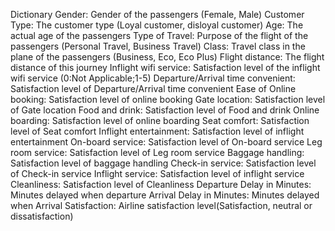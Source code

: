 Dictionary
Gender: Gender of the passengers (Female, Male)
Customer Type: The customer type (Loyal customer, disloyal customer)
Age: The actual age of the passengers
Type of Travel: Purpose of the flight of the passengers (Personal Travel, Business Travel)
Class: Travel class in the plane of the passengers (Business, Eco, Eco Plus)
Flight distance: The flight distance of this journey
Inflight wifi service: Satisfaction level of the inflight wifi service (0:Not Applicable;1-5)
Departure/Arrival time convenient: Satisfaction level of Departure/Arrival time convenient
Ease of Online booking: Satisfaction level of online booking
Gate location: Satisfaction level of Gate location
Food and drink: Satisfaction level of Food and drink
Online boarding: Satisfaction level of online boarding
Seat comfort: Satisfaction level of Seat comfort
Inflight entertainment: Satisfaction level of inflight entertainment
On-board service: Satisfaction level of On-board service
Leg room service: Satisfaction level of Leg room service
Baggage handling: Satisfaction level of baggage handling
Check-in service: Satisfaction level of Check-in service
Inflight service: Satisfaction level of inflight service
Cleanliness: Satisfaction level of Cleanliness
Departure Delay in Minutes: Minutes delayed when departure
Arrival Delay in Minutes: Minutes delayed when Arrival
Satisfaction: Airline satisfaction level(Satisfaction, neutral or dissatisfaction)
